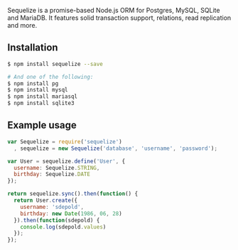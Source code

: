 Sequelize is a promise-based Node.js ORM for Postgres, MySQL, SQLite and MariaDB. It features solid transaction support, relations, read replication and more. 

## Installation
```bash
$ npm install sequelize --save

# And one of the following:
$ npm install pg
$ npm install mysql
$ npm install mariasql
$ npm install sqlite3
```

## Example usage
```js    
var Sequelize = require('sequelize')
  , sequelize = new Sequelize('database', 'username', 'password');

var User = sequelize.define('User', {
  username: Sequelize.STRING,
  birthday: Sequelize.DATE
});

return sequelize.sync().then(function() {
  return User.create({
    username: 'sdepold',
    birthday: new Date(1986, 06, 28)
  }).then(function(sdepold) {
    console.log(sdepold.values)
  });
});
```